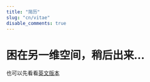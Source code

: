 ```yaml
---
title: "简历"
slug: "cn/vitae"
disable_comments: true
---
```


# 困在另一维空间，稍后出来...
也可以先看看[英文版本](../../en/vitae)

